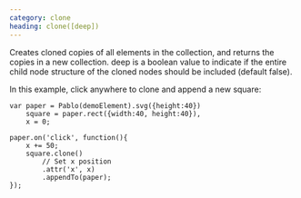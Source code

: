```yaml
--- 
category: clone
heading: clone([deep])
---
```


Creates cloned copies of all elements in the collection, and returns the copies in a new collection. deep is a boolean value to indicate if the entire child node structure of the cloned nodes should be included (default false).

In this example, click anywhere to clone and append a new square:

    var paper = Pablo(demoElement).svg({height:40})
        square = paper.rect({width:40, height:40}),
        x = 0;

    paper.on('click', function(){
        x += 50;
        square.clone()
            // Set x position
            .attr('x', x)
            .appendTo(paper);
    });